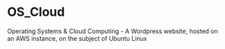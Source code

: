 # OS_Cloud
 Operating Systems & Cloud Computing - A Wordpress website, hosted on an AWS instance, on the subject of Ubuntu Linux
